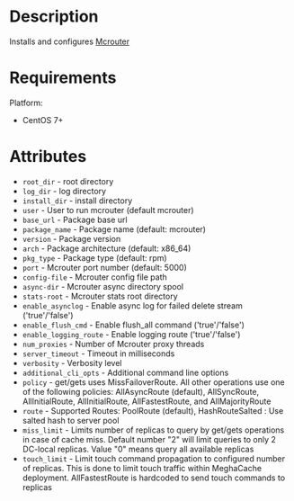 Description
===========

Installs and configures [Mcrouter](https://github.com/facebook/mcrouter)


Requirements
============

Platform: 

* CentOS 7+

Attributes
==========

* `root_dir` - root directory
* `log_dir` - log directory 
* `install_dir` - install directory
* `user` - User to run mcrouter (default mcrouter)
* `base_url` - Package base url
* `package_name` - Package name (default: mcrouter)
* `version` - Package version
* `arch` - Package architecture (default: x86_64)
* `pkg_type` - Package type (default: rpm)
* `port` - Mcrouter port number (default: 5000)
* `config-file` - Mcrouter config file path 
* `async-dir` - Mcrouter async directory spool
* `stats-root` - Mcrouter stats root directory
* `enable_asynclog` - Enable async log for failed delete stream ('true'/'false')
* `enable_flush_cmd` - Enable flush_all command ('true'/'false')
* `enable_logging_route` - Enable logging route ('true'/'false')
* `num_proxies` - Number of Mcrouter proxy threads
* `server_timeout` - Timeout in milliseconds
* `verbosity` - Verbosity level
* `additional_cli_opts` - Additional command line options
* `policy` - get/gets uses MissFailoverRoute. All other operations use one of the following policies: AllAsyncRoute (default), AllSyncRoute, AllInitialRoute, AllInitialRoute, AllFastestRoute, and AllMajorityRoute
* `route` -  Supported Routes: PoolRoute (default), HashRouteSalted : Use salted hash to server pool
* `miss_limit` - Limits number of replicas to query by get/gets operations in case of cache miss. Default number "2" will limit queries to only 2 DC-local replicas. Value "0" means query all available replicas
* `touch_limit` - Limit touch command propagation to configured number of replicas. This is done to limit touch traffic within MeghaCache deployment. AllFastestRoute is hardcoded to send touch commands to replicas
